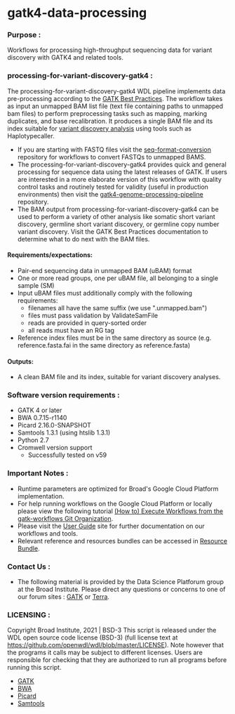 # gatk4-data-processing 

### Purpose :
Workflows for processing high-throughput sequencing data for variant discovery with GATK4 and related tools.

### processing-for-variant-discovery-gatk4 :
The processing-for-variant-discovery-gatk4 WDL pipeline implements data pre-processing according to the [GATK Best Practices](https://gatk.broadinstitute.org/hc/en-us/articles/360035535912). The workflow takes as input an unmapped BAM list file (text file containing paths to unmapped bam files) to perform preprocessing tasks such as mapping, marking duplicates, and base recalibration. It produces a single BAM file and its index suitable for [variant discovery analysis](https://gatk.broadinstitute.org/hc/en-us/articles/360035535932-Germline-short-variant-discovery-SNPs-Indels-) using tools such as Haplotypecaller.

- If you are starting with FASTQ files visit the [seq-format-conversion](https://github.com/gatk-workflows/seq-format-conversion) repository for workflows to convert FASTQs to unmapped BAMS.
- The processing-for-variant-discovery-gatk4 provides quick and general processing for sequence data using the latest releases of GATK. If users are interested in a more elaborate version of this workflow with quality control tasks and routinely tested for validity (useful in production environments) then visit the [gatk4-genome-processing-pipeline](https://github.com/gatk-workflows/gatk4-genome-processing-pipeline) repository.
- The BAM output from processing-for-variant-discovery-gatk4 can be used to perform a variety of other analysis like somatic short variant discovery, germline short variant discovery, or germline copy number variant discovery. Visit the GATK Best Practices documentation to determine what to do next with the BAM files.

#### Requirements/expectations:
- Pair-end sequencing data in unmapped BAM (uBAM) format
- One or more read groups, one per uBAM file, all belonging to a single sample (SM)
- Input uBAM files must additionally comply with the following requirements:
  - filenames all have the same suffix (we use ".unmapped.bam")
  - files must pass validation by ValidateSamFile 
  - reads are provided in query-sorted order
  - all reads must have an RG tag
- Reference index files must be in the same directory as source (e.g. reference.fasta.fai in the same directory as reference.fasta)

#### Outputs: 
- A clean BAM file and its index, suitable for variant discovery analyses.

### Software version requirements :
- GATK 4 or later
- BWA 0.7.15-r1140
- Picard 2.16.0-SNAPSHOT
- Samtools 1.3.1 (using htslib 1.3.1)
- Python 2.7
- Cromwell version support 
  - Successfully tested on v59 
  
### Important Notes :
- Runtime parameters are optimized for Broad's Google Cloud Platform implementation.
- For help running workflows on the Google Cloud Platform or locally please
view the following tutorial [(How to) Execute Workflows from the gatk-workflows Git Organization](https://gatk.broadinstitute.org/hc/en-us/articles/360035530952).
- Please visit the [User Guide](https://gatk.broadinstitute.org/hc/en-us/categories/360002310591) site for further documentation on our workflows and tools.
- Relevant reference and resources bundles can be accessed in [Resource Bundle](https://gatk.broadinstitute.org/hc/en-us/articles/360035890811).

### Contact Us :
- The following material is provided by the Data Science Platforum group at the Broad Institute. Please direct any questions or concerns to one of our forum sites : [GATK](https://gatk.broadinstitute.org/hc/en-us/community/topics) or [Terra](https://support.terra.bio/hc/en-us/community/topics/360000500432).


### LICENSING :
Copyright Broad Institute, 2021 | BSD-3
This script is released under the WDL open source code license (BSD-3) (full license text at https://github.com/openwdl/wdl/blob/master/LICENSE). Note however that the programs it calls may be subject to different licenses. Users are responsible for checking that they are authorized to run all programs before running this script.
- [GATK](https://software.broadinstitute.org/gatk/download/licensing.php)
- [BWA](http://bio-bwa.sourceforge.net/bwa.shtml#13)
- [Picard](https://broadinstitute.github.io/picard/)
- [Samtools](http://www.htslib.org/terms/)
